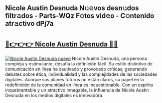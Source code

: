 ## Nicole Austin Desnuda N𝚞𝚎vos desn𝚞dos filtr𝚊dos - Parts-WQz F𝚘tos vid𝚎o - C𝚘ntenido atr𝚊ctivo dPj7a

# <h2><a href="http://mb9h84.tromn.icu/?c=Nicole+Austin+Desnuda">🔗👉👉👉 Nicole Austin Desnuda 🔗🔗</a></h2>

[![Nicole Austin Desnuda nuevo](https://i.imgur.com/pEAQMta.gif)](http://mb9h84.tromn.icu/?c=Nicole+Austin+Desnuda)
Nicole Austin Desnuda, una persona compleja y estimulante, desafía la definición fácil. Su estilo distintivo de comunicación en línea ha cautivado y provocado críticas, generando debates sobre ética, individualidad y las complejidades de las sociedades digitales. Aunque sus planes futuros no están claros, su papel en la redefinición de la comunidad en línea es incuestionable. Con un espíritu inquebrantable y un atractivo innegable, la influencia de Nicole Austin Desnuda en los medios digitales es innovadora.

